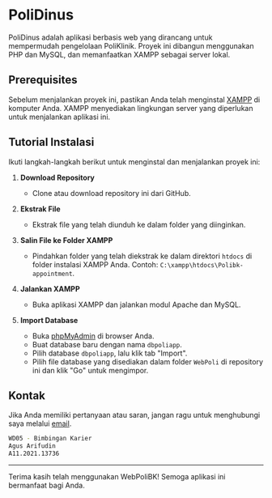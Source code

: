 # PoliDinus
  
PoliDinus adalah aplikasi berbasis web yang dirancang untuk mempermudah pengelolaan PoliKlinik. Proyek ini dibangun menggunakan PHP dan MySQL, dan memanfaatkan XAMPP sebagai server lokal.  
  
## Prerequisites  
  
Sebelum menjalankan proyek ini, pastikan Anda telah menginstal [XAMPP](https://www.apachefriends.org/index.html) di komputer Anda. XAMPP menyediakan lingkungan server yang diperlukan untuk menjalankan aplikasi ini.  
  
## Tutorial Instalasi  
  
Ikuti langkah-langkah berikut untuk menginstal dan menjalankan proyek ini:  
  
1. **Download Repository**  
   - Clone atau download repository ini dari GitHub.  
  
2. **Ekstrak File**  
   - Ekstrak file yang telah diunduh ke dalam folder yang diinginkan.  
  
3. **Salin File ke Folder XAMPP**  
   - Pindahkan folder yang telah diekstrak ke dalam direktori `htdocs` di folder instalasi XAMPP Anda. Contoh: `C:\xampp\htdocs\Polibk-appointment`.  
  
4. **Jalankan XAMPP**  
   - Buka aplikasi XAMPP dan jalankan modul Apache dan MySQL.  
  
5. **Import Database**  
   - Buka [phpMyAdmin](http://localhost/phpmyadmin) di browser Anda.  
   - Buat database baru dengan nama `dbpoliapp`.  
   - Pilih database `dbpoliapp`, lalu klik tab "Import".  
   - Pilih file database yang disediakan dalam folder `WebPoli` di repository ini dan klik "Go" untuk mengimpor.  
  

  
  
## Kontak  
  
Jika Anda memiliki pertanyaan atau saran, jangan ragu untuk menghubungi saya melalui [email](mailto:111202113736@mhs.dinus.ac.id).


```bash
WD05 - Bimbingan Karier
Agus Arifudin
A11.2021.13736
```  
  
---  
  
Terima kasih telah menggunakan WebPoliBK! Semoga aplikasi ini bermanfaat bagi Anda.  

